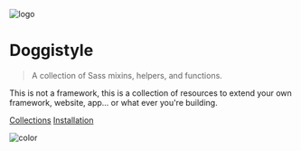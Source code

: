 <!-- _coverpage.md -->

![logo](http://i.imgur.com/DrR97Jt.png)

# Doggistyle

> A collection of Sass mixins, helpers, and functions.

This is not a framework, this is a collection of resources to extend your own framework, website, app... or what ever you're building. 

[Collections](collections/)
[Installation](installation)

![color](#FFFFFF)

